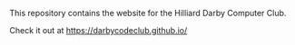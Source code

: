 This repository contains the website for the Hilliard Darby Computer Club. 

Check it out at https://darbycodeclub.github.io/
